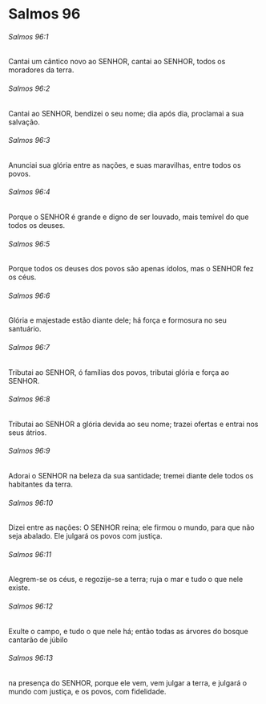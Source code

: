 # Salmos 96

###### Salmos 96:1

Cantai um cântico novo ao SENHOR, cantai ao SENHOR, todos os moradores da terra.

###### Salmos 96:2

Cantai ao SENHOR, bendizei o seu nome; dia após dia, proclamai a sua salvação.

###### Salmos 96:3

Anunciai sua glória entre as nações, e suas maravilhas, entre todos os povos.

###### Salmos 96:4

Porque o SENHOR é grande e digno de ser louvado, mais temível do que todos os deuses.

###### Salmos 96:5

Porque todos os deuses dos povos são apenas ídolos, mas o SENHOR fez os céus.

###### Salmos 96:6

Glória e majestade estão diante dele; há força e formosura no seu santuário.

###### Salmos 96:7

Tributai ao SENHOR, ó famílias dos povos, tributai glória e força ao SENHOR.

###### Salmos 96:8

Tributai ao SENHOR a glória devida ao seu nome; trazei ofertas e entrai nos seus átrios.

###### Salmos 96:9

Adorai o SENHOR na beleza da sua santidade; tremei diante dele todos os habitantes da terra.

###### Salmos 96:10

Dizei entre as nações: O SENHOR reina; ele firmou o mundo, para que não seja abalado. Ele julgará os povos com justiça.

###### Salmos 96:11

Alegrem-se os céus, e regozije-se a terra; ruja o mar e tudo o que nele existe.

###### Salmos 96:12

Exulte o campo, e tudo o que nele há; então todas as árvores do bosque cantarão de júbilo

###### Salmos 96:13

na presença do SENHOR, porque ele vem, vem julgar a terra, e julgará o mundo com justiça, e os povos, com fidelidade.


